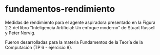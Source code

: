 # fundamentos-rendimiento
Medidas de rendimiento para el agente aspiradora presentado en la Figura 2.2 del libro "Inteligencia Artificial: Un enfoque moderno" de Stuart Russell y Peter Norvig.

Fueron desarrolladas para la materia Fundamentos de la Teoría de la Computación (TP 6 - ejercicio 8).
